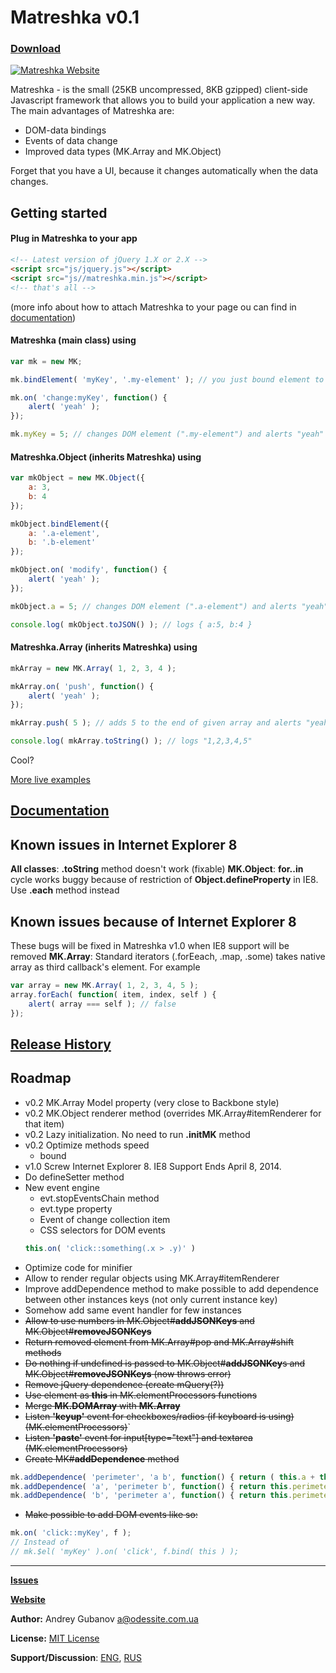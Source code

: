 # Matreshka v0.1
### [Download](https://github.com/finom/matreshka/releases)
[![Matreshka Website](http://finom.github.io/img/mk-logo-colour.svg)](http://finom.github.io/matreshka)



Matreshka - is the small (25KB uncompressed, 8KB gzipped) client-side Javascript framework that allows you to build your application a new way. The main advantages of Matreshka are:
* DOM-data bindings
* Events of data change
* Improved data types (MK.Array and MK.Object)

Forget that you have a UI, because it changes automatically when the data changes.

## Getting started
#### Plug in Matreshka to your app

```html
<!-- Latest version of jQuery 1.X or 2.X -->
<script src="js/jquery.js"></script>
<script src="js//matreshka.min.js"></script>
<!-- that's all -->
```
(more info about how to attach Matreshka to your page ou can find in [documentation](http://finom.github.io/matreshka/docs/))

#### Matreshka (main class) using

```js
var mk = new MK;

mk.bindElement( 'myKey', '.my-element' ); // you just bound element to your key "myKey"

mk.on( 'change:myKey', function() {
	alert( 'yeah' );
});

mk.myKey = 5; // changes DOM element (".my-element") and alerts "yeah"
```

#### Matreshka.Object (inherits Matreshka) using

```js
var mkObject = new MK.Object({
	a: 3,
	b: 4
});

mkObject.bindElement({
	a: '.a-element',
	b: '.b-element'
});

mkObject.on( 'modify', function() {
	alert( 'yeah' );
});

mkObject.a = 5; // changes DOM element (".a-element") and alerts "yeah"

console.log( mkObject.toJSON() ); // logs { a:5, b:4 }
```

#### Matreshka.Array (inherits Matreshka) using
```js
mkArray = new MK.Array( 1, 2, 3, 4 );

mkArray.on( 'push', function() {
	alert( 'yeah' );
});

mkArray.push( 5 ); // adds 5 to the end of given array and alerts "yeah"

console.log( mkArray.toString() ); // logs "1,2,3,4,5"
```

Cool?

[More live examples](http://finom.github.io/matreshka/examples/)

## [Documentation](http://finom.github.io/matreshka/docs/)

## Known issues in Internet Explorer 8
**All classes**: **.toString** method doesn't work (fixable)
**MK.Object**: **for..in** cycle works buggy because of restriction of **Object.defineProperty** in IE8. Use **.each** method instead


## Known issues because of Internet Explorer 8
These bugs will be fixed in Matreshka v1.0 when IE8 support will be removed
**MK.Array**: Standard iterators (.forEeach, .map, .some) takes native array as third callback's element.
For example
```js
var array = new MK.Array( 1, 2, 3, 4, 5 );
array.forEach( function( item, index, self ) {
	alert( array === self ); // false
});
```

## [Release History](https://github.com/finom/matreshka/releases)

## Roadmap
* v0.2 MK.Array Model property (very close to Backbone style)
* v0.2 MK.Object renderer method (overrides MK.Array#itemRenderer for that item)
* v0.2 Lazy initialization. No need to run **.initMK** method
* v0.2 Optimize methods speed
	* bound
* v1.0 Screw Internet Explorer 8. IE8 Support Ends April 8, 2014.
* Do defineSetter method
* New event engine 
	* evt.stopEventsChain method
	* evt.type property
	* Event of change collection item
	* CSS selectors for DOM events
	```js
	this.on( 'click::something(.x > .y)' )
	```
* Optimize code for minifier
* Allow to render regular objects using MK.Array#itemRenderer
* Improve addDependence method to make possible to add dependence between other instances keys (not only current instance key)
* Somehow add same event handler for few instances
* ~~Allow to use numbers in MK.Object#**addJSONKeys** and MK.Object#**removeJSONKeys**~~
* ~~Return removed element from MK.Array#pop and MK.Array#shift methods~~
* ~~Do nothing if undefined is passed to MK.Object#**addJSONKey**s and MK.Object#**removeJSONKeys** (now throws error)~~
* ~~Remove jQuery dependence (create mQuery(?))~~
* ~~Use element as **this** in MK.elementProcessors functions~~
* ~~Merge **MK.DOMArray** with **MK.Array**~~
* ~~Listen **'keyup'** event for checkboxes/radios (if keyboard is using) (MK.elementProcessors)~~`
* ~~Listen **'paste'** event for input[type="text"] and textarea (MK.elementProcessors)~~
* ~~Create MK#**addDependence** method~~
```js
mk.addDependence( 'perimeter', 'a b', function() { return ( this.a + this.b ) * 2} );
mk.addDependence( 'a', 'perimeter b', function() { return this.perimeter/2 - this.b } );
mk.addDependence( 'b', 'perimeter a', function() { return this.perimeter/2 - this.a } );
```

* ~~Make possible to add DOM events like so:~~
```js
mk.on( 'click::myKey', f );
// Instead of
// mk.$el( 'myKey' ).on( 'click', f.bind( this ) );
```



------------------------------------

[**Issues**](https://github.com/finom/matreshka/issues)

[**Website**](http://finom.github.io/matreshka/)

**Author:** Andrey Gubanov <a@odessite.com.ua>

**License:** [MIT License](https://raw.github.com/finom/matreshka/master/LICENSE)

**Support/Discussion**: [ENG](https://groups.google.com/forum/#!forum/matreshkajs), [RUS](https://groups.google.com/forum/#!forum/matreshkajs-rus)








